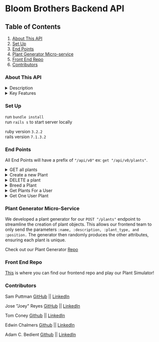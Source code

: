 # Bloom Brothers Backend API

## Table of Contents 
  1.  [About This API](#about-this-api)
  2.  [Set Up](#set-up)
  2.  [End Points](#end-points)
  3.  [Plant Generator Micro-service](#plant-generator-micro-service)
  5.  [Front End Repo](#front-end-repo)
  4.  [Contributors](#contributors)

### About This API
  <details>
    <summary> Description </summary>
     The Bloom Brothers API serves as the backbone for the Bloom Baby Plant Simulator Application, managing comprehensive interactions with the application's plant database. Designed with a service-oriented architecture (SOA), the API incorporates a custom plant generator microservice, ensuring dynamic and fun plant simulations.
  </details>

  <details>
    <summary> Key Features</summary>
      
      * CRUD Operations: Efficiently handles GET, POST, and DELETE HTTP requests, providing seamless data management with JSON-formatted responses powered by the json-api gem for serialization.
    
      * Robust Testing: Comprehensive sad path and edge case testing ensure reliability, achieving an impressive 97% test coverage. Continuous integration is facilitated via CircleCI.

      * Cross-Origin Resource Sharing (CORS): Supports CORS middleware, enabling smooth integration with the frontend application built using JavaScript and React.

      * Database Management: Utilizes PostgreSQL for robust and scalable data storage, maintaining all plant-related data including attributes, growth stages, and breeding mechanisms.

      * Breeding Mechanism: Allows plants to breed, creating diverse and unique plant types within the simulation.

      * User Authentication: Implements light user authentication using Rails' built-in .authenticate method to secure certain endpoints and actions.
  </details>
  
### Set Up
  run `bundle install` </br>
  run `rails s` to start server locally

  ruby version `3.2.2`</br>
  rails version `7.1.3.2`

### End Points
  All End Points will have a prefix of `"/api/v0"` ex: `get "/api/v0/plants"`. 

  <details>
    <summary> GET all plants </summary>
    ENDPOINT <code>"/plants"</code> This gets all plants from the database.</br>
      Response: 
        <pre><code> {
        "data": [
          {
            "id": "1",
            "type": "plant",
            "attributes": {
              "name": "Rose",
              "description": "The flower of love",
              "plant_type": "flower1",
              "planted": 1716929177,
              "lifespan": 86400000,
              "position": null,
              "phases": {
                "stem": {
                  "path": [
                    [
                      [0.5, 0, 0],
                      [0.5, 0, 0],
                      [0.5, 0, 0.8],
                      [0.1, 0.7, 0],
                      [0.1, 0.7, 0],
                      [0.1, 0.7, 0],
                      [0.1, 0.7, 0],
                      [0.1, 0.7, 0]
                    ],
                    [
                      [0.5, 0, 0],
                      [0.5, 0, 0],
                      [0.5, 0, 0.8],
                      [0.1, 1.76, 0],
                      [0.1, 1.76, 0],
                      [0.1, 1.76, 0],
                      [0.1, 1.76, 0],
                      [0.1, 1.76, 0]
                    ],
                    [
                      [0.5, 0, 0],
                      [0.5, 0, 0],
                      [0.5, 0, 0.8],
                      [0.1, 7, 0],
                      [0.1, 7, 0],
                      [0.1, 7, 0],
                      [0.1, 7, 0],
                      [0.1, 7, 0]
                    ],
                    [
                      [0.5, 0, 0],
                      [0.5, 0, 0],
                      [0.5, 0, 0.56],
                      [0.1, 4.5, 0.88],
                      [0.1, 7.46, 1.42],
                      [0.1, 8.34, 1.08],
                      [0.1, 8.42, 0],
                      [0.1, 7.08, -0.26]
                    ],
                    [
                      [0.5, 0, 0],
                      [0.5, 0, 0],
                      [0.5, 0, 0.56],
                      [0.1, 2.5, 0.88],
                      [0.1, 5.46, 1.42],
                      [0.1, 6.34, 1.08],
                      [0.1, 6.42, 0],
                      [0.1, 5.08, -0.26]
                    ]
                  ],
                  "color": [
                    [0, 255, 0],
                    [0, 255, 0],
                    [0, 255, 0],
                    [0, 255, 0],
                    [0, 255, 0]
                  ],
                  "stemWidth": [0.4, 0.4, 0.4, 0.4, 0.4]
                },
                "bloom": {
                  "color": [
                    [231, 172, 190],
                    [231, 172, 190],
                    [231, 172, 190],
                    [231, 172, 190],
                    [231, 172, 190]
                  ],
                  "height": [0.16, 0.14, 0.04, 0.04, 0.03],
                  "rotation": [
                    [0, 0, 0],
                    [0.03, 0, 0],
                    [-0.38, 0.07, -0.43],
                    [-0.38, 0.07, 0.07],
                    [-0.71, 0.07, -0.43]
                  ],
                  "radiusTop": [0.3, 0.44, 0.65, 1.09, 0.87],
                  "recRadius": [0.16, 0.16, 0.18, 0.2, 0.14],
                  "noiseScale": [0.46, 1.58, 1.69, 1.26, 0.19],
                  "petalCount": [1, 1, 1, 1, 1],
                  "noiseImpactX": [0.46, 0.47, 0.5, 0.5, 0.48],
                  "noiseImpactY": [0.34, 0.5, 0.93, 2.23, 2.63],
                  "noiseImpactZ": [0, 0, 1, 0.97, 0.94],
                  "radiusBottom": [0.3, 0.4, 0.98, 1.09, 0.46],
                  "radialSegments": [100, 100, 100, 29.35, 11.88]
                }
              }
            }
          },
          {
            "id": "2",
            "type": "plant",
            "attributes": {
              "name": "Sun Flower",
              "description": "Bows down to no man or Star",
              "plant_type": "flower1",
              "planted": 1716929177,
              "lifespan": 86400000,
              "position": null,
              "phases": {
                "stem": {
                  "path": [
                    [
                      [0.5, 0, 0],
                      [0.5, 0, 0],
                      [0.5, 0, 0.8],
                      [0.1, 0.7, 0],
                      [0.1, 0.7, 0],
                      [0.1, 0.7, 0],
                      [0.1, 0.7, 0],
                      [0.1, 0.7, 0]
                    ],
                    [
                      [0.5, 0, 0],
                      [0.5, 0, 0],
                      [0.5, 0, 0.8],
                      [0.1, 1.76, 0],
                      [0.1, 1.76, 0],
                      [0.1, 1.76, 0],
                      [0.1, 1.76, 0],
                      [0.1, 1.76, 0]
                    ],
                    [
                      [0.5, 0, 0],
                      [0.5, 0, 0],
                      [0.5, 0, 0.8],
                      [0.1, 7, 0],
                      [0.1, 7, 0],
                      [0.1, 7, 0],
                      [0.1, 7, 0],
                      [0.1, 7, 0]
                    ],
                    [
                      [0.5, 0, 0],
                      [0.5, 0, 0],
                      [0.5, 0, 0.56],
                      [0.1, 4.5, 0.88],
                      [0.1, 7.46, 1.42],
                      [0.1, 8.34, 1.08],
                      [0.1, 8.42, 0],
                      [0.1, 7.08, -0.26]
                    ],
                    [
                      [0.5, 0, 0],
                      [0.5, 0, 0],
                      [0.5, 0, 0.56],
                      [0.1, 2.5, 0.88],
                      [0.1, 5.46, 1.42],
                      [0.1, 6.34, 1.08],
                      [0.1, 6.42, 0],
                      [0.1, 5.08, -0.26]
                    ]
                  ],
                  "color": [
                    [0, 255, 0],
                    [0, 255, 0],
                    [0, 255, 0],
                    [0, 255, 0],
                    [0, 255, 0]
                  ],
                  "stemWidth": [0.4, 0.4, 0.4, 0.4, 0.4]
                },
                "bloom": {
                  "color": [
                    [128, 80, 68],
                    [128, 80, 68],
                    [128, 80, 68],
                    [128, 80, 68],
                    [128, 80, 68]
                  ],
                  "height": [0.16, 0.09, 0.04, 0.04, 0.02],
                  "rotation": [
                    [0, 0, 0],
                    [0.03, 0, 0],
                    [-0.38, 0.07, -0.43],
                    [-0.38, 0.07, 0.07],
                    [-0.71, 0.07, -0.43]
                  ],
                  "radiusTop": [0.3, 0.37, 0.96, 1.09, 0.81],
                  "recRadius": [0.16, 0.17, 0.18, 0.2, 0.17],
                  "noiseScale": [0.46, 1.77, 1.76, 1.18, 0.28],
                  "petalCount": [1, 1, 1, 1, 1],
                  "noiseImpactX": [0.46, 0.47, 0.5, 0.5, 0.48],
                  "noiseImpactY": [0.34, 0.4, 0.82, 2.15, 2.63],
                  "noiseImpactZ": [0, 0, 0, 0.97, 0.94],
                  "radiusBottom": [0.3, 0.43, 0.94, 1.09, 0.75],
                  "radialSegments": [100, 100, 100, 26.57, 11.88]
                }
              }
            }
          },
          {
            "id": "3",
            "type": "plant",
            "attributes": {
              "name": "rose",
              "description": "blue",
              "plant_type": "flower1",
              "planted": 1716929258,
              "lifespan": 86400000,
              "position": null,
              "phases": {
                "stem": {
                  "path": [
                    [
                      [0.5, 0, 0],
                      [0.5, 0, 0],
                      [0.5, 0, 0.8],
                      [0.1, 0.7, 0],
                      [0.1, 0.7, 0],
                      [0.1, 0.7, 0],
                      [0.1, 0.7, 0],
                      [0.1, 0.7, 0]
                    ],
                    [
                      [0.5, 0, 0],
                      [0.5, 0, 0],
                      [0.5, 0, 0.8],
                      [0.1, 1.76, 0],
                      [0.1, 1.76, 0],
                      [0.1, 1.76, 0],
                      [0.1, 1.76, 0],
                      [0.1, 1.76, 0]
                    ],
                    [
                      [0.5, 0, 0],
                      [0.5, 0, 0],
                      [0.5, 0, 0.8],
                      [0.1, 7, 0],
                      [0.1, 7, 0],
                      [0.1, 7, 0],
                      [0.1, 7, 0],
                      [0.1, 7, 0]
                    ],
                    [
                      [0.5, 0, 0],
                      [0.5, 0, 0],
                      [0.5, 0, 0.56],
                      [0.1, 4.5, 0.88],
                      [0.1, 7.46, 1.42],
                      [0.1, 8.34, 1.08],
                      [0.1, 8.42, 0],
                      [0.1, 7.08, -0.26]
                    ],
                    [
                      [0.5, 0, 0],
                      [0.5, 0, 0],
                      [0.5, 0, 0.56],
                      [0.1, 2.5, 0.88],
                      [0.1, 5.46, 1.42],
                      [0.1, 6.34, 1.08],
                      [0.1, 6.42, 0],
                      [0.1, 5.08, -0.26]
                    ]
                  ],
                  "color": [
                    [0, 255, 0],
                    [0, 255, 0],
                    [0, 255, 0],
                    [0, 255, 0],
                    [0, 255, 0]
                  ],
                  "stemWidth": [0.4, 0.4, 0.4, 0.4, 0.4]
                },
                "bloom": {
                  "color": [
                    [184, 194, 63],
                    [184, 194, 63],
                    [184, 194, 63],
                    [184, 194, 63],
                    [184, 194, 63]
                  ],
                  "height": [0.16, 0.12, 0.04, 0.04, 0.04],
                  "rotation": [
                    [0, 0, 0],
                    [0.03, 0, 0],
                    [-0.38, 0.07, -0.43],
                    [-0.38, 0.07, 0.07],
                    [-0.71, 0.07, -0.43]
                  ],
                  "radiusTop": [0.3, 0.39, 0.58, 1.09, 0.22],
                  "recRadius": [0.16, 0.17, 0.17, 0.2, 0.12],
                  "noiseScale": [0.46, 0.82, 1.32, 1.12, 0.72],
                  "petalCount": [1, 1, 1, 1, 1],
                  "noiseImpactX": [0.46, 0.48, 0.5, 0.5, 0.42],
                  "noiseImpactY": [0.34, 0.46, 0.68, 2.02, 2.63],
                  "noiseImpactZ": [0, 0, 1, 0.98, 0.94],
                  "radiusBottom": [0.3, 0.48, 1.03, 1.09, 0.38],
                  "radialSegments": [100, 100, 100, 91.03, 11.88]
                }
              }
            }
          }
        ]
      }</code></pre>
  </details>

  <details>
    <summary>Create a new Plant</summary>
    ENDPOINT <code>POST "/plants"</code></br>
    This Post request utilizes the plant generator micro-service
    PARAMS needed that should be sent with the post</br>
    <pre><code>
      {
        name: "Rose",
        description: "The Flower Of Love",
        plant_type: "flower1",
        position: "A1"
      }</code></pre>
    <pre><code>{
  "data": [
    {
      "id": "1",
      "type": "plant",
      "attributes": {
        "name": "Rose",
        "description": "The flower of love",
        "plant_type": "flower1",
        "planted": 1716929177,
        "lifespan": 86400000,
        "position": null,
        "phases": {
            "stem": {
              "path": [
                [
                  [0.5, 0, 0],
                  [0.5, 0, 0],
                  [0.5, 0, 0.8],
                  [0.1, 0.7, 0],
                  [0.1, 0.7, 0],
                  [0.1, 0.7, 0],
                  [0.1, 0.7, 0],
                  [0.1, 0.7, 0]
                ],
                [
                  [0.5, 0, 0],
                  [0.5, 0, 0],
                  [0.5, 0, 0.8],
                  [0.1, 1.76, 0],
                  [0.1, 1.76, 0],
                  [0.1, 1.76, 0],
                  [0.1, 1.76, 0],
                  [0.1, 1.76, 0]
                ],
                [
                  [0.5, 0, 0],
                  [0.5, 0, 0],
                  [0.5, 0, 0.8],
                  [0.1, 7, 0],
                  [0.1, 7, 0],
                  [0.1, 7, 0],
                  [0.1, 7, 0],
                  [0.1, 7, 0]
                ],
                [
                  [0.5, 0, 0],
                  [0.5, 0, 0],
                  [0.5, 0, 0.56],
                  [0.1, 4.5, 0.88],
                  [0.1, 7.46, 1.42],
                  [0.1, 8.34, 1.08],
                  [0.1, 8.42, 0],
                  [0.1, 7.08, -0.26]
                ],
                [
                  [0.5, 0, 0],
                  [0.5, 0, 0],
                  [0.5, 0, 0.56],
                  [0.1, 2.5, 0.88],
                  [0.1, 5.46, 1.42],
                  [0.1, 6.34, 1.08],
                  [0.1, 6.42, 0],
                  [0.1, 5.08, -0.26]
                ]
              ],
              "color": [
                [0, 255, 0],
                [0, 255, 0],
                [0, 255, 0],
                [0, 255, 0],
                [0, 255, 0]
              ],
              "stemWidth": [0.4, 0.4, 0.4, 0.4, 0.4]
            },
            "bloom": {
              "color": [
                [231, 172, 190],
                [231, 172, 190],
                [231, 172, 190],
                [231, 172, 190],
                [231, 172, 190]
              ],
              "height": [0.16, 0.14, 0.04, 0.04, 0.03],
              "rotation": [
                [0, 0, 0],
                [0.03, 0, 0],
                [-0.38, 0.07, -0.43],
                [-0.38, 0.07, 0.07],
                [-0.71, 0.07, -0.43]
              ],
              "radiusTop": [0.3, 0.44, 0.65, 1.09, 0.87],
              "recRadius": [0.16, 0.16, 0.18, 0.2, 0.14],
              "noiseScale": [0.46, 1.58, 1.69, 1.26, 0.19],
              "petalCount": [1, 1, 1, 1, 1],
              "noiseImpactX": [0.46, 0.47, 0.5, 0.5, 0.48],
              "noiseImpactY": [0.34, 0.5, 0.93, 2.23, 2.63],
              "noiseImpactZ": [0, 0, 1, 0.97, 0.94],
              "radiusBottom": [0.3, 0.4, 0.98, 1.09, 0.46],
              "radialSegments": [100, 100, 100, 29.35, 11.88]
            }
          }
        }
      }
    ]}</code></pre>
  </details>

  <details>
    <summary>DELETE a plant</summary>
    ENDPOINT <code>DELETE "/plants/:id"</code></br>
    This endpoint deletes a plant</br>
    Response: 
    <code>status 204</code>
  </details>

  <details>
    <summary>Breed a Plant</summary>
    This endpoint currently works with a request specifically from our frontend app, since the breeding method logic is there. </br>
    Response 
    <pre><code>{data: 
  {id: "56",
   type: "plant",
   attributes: 
    {name: "My Parents made me",
     description: "Does breeding work",
     plant_type: "combo_of_flower_1&2",
     planted: 1717184430,
     lifespan: 1,
     position: "A1",
     phases: 
      {stem: 
        {color: [0, 100, 0],
         stemWidth: [0.5, 0.5, 0.5, 0.5, 0.5],
         path: 
          [[[0.6, 0, 0], [0.6, 0, 0], [0.6, 0, 0.8], [0.2, 0.8, 0], [0.2, 0.8, 0], [0.2, 0.8, 0], [0.2, 0.8, 0], [0.2, 0.8, 0]],
           [[0.6, 0, 0], [0.6, 0, 0], [0.6, 0, 0.8], [0.2, 1.76, 0], [0.2, 1.76, 0], [0.2, 1.76, 0], [0.2, 1.76, 0], [0.2, 1.76, 0]],
           [[0.6, 0, 0], [0.6, 0, 0], [0.6, 0, 0.8], [0.2, 7, 0], [0.2, 7, 0], [0.2, 7, 0], [0.2, 7, 0], [0.2, 7, 0]],
           [[0.6, 0, 0], [0.6, 0, 0], [0.6, 0, 0.56], [0.2, 4.5, 0.88], [0.2, 7.46, 1.42], [0.2, 8.34, 1.08], [0.2, 8.42, 0], [0.2, 7.08, -0.26]],
           [[0.6, 0, 0], [0.6, 0, 0], [0.6, 0, 0.56], [0.2, 2.5, 0.88], [0.2, 5.46, 1.42], [0.2, 6.34, 1.08], [0.2, 6.42, 0], [0.2, 5.08, -0.26]]]},
       bloom: 
        {color: [80, 100, 50],
         petalCount: [2, 2, 2, 2, 2],
         recRadius: [0.12, 0.14, 0.16, 0.18, 0.16],
         radiusTop: [0.25, 0.4, 0.9, 1.0, 0.85],
         radiusBottom: [0.25, 0.42, 0.95, 1.0, 0.32],
         noiseScale: [0.4, 1.1, 1.3, 1.2, 0.11],
         noiseImpactX: [0.4, 0.42, 0.45, 0.45, 0.41],
         noiseImpactY: [0.3, 0.4, 0.45, 1.0, 2.5],
         noiseImpactZ: [0, 0, 0.95, 0.95, 0.9],
         height: [0.14, 0.08, 0.03, 0.03, 0.01],
         radialSegments: [90, 90, 90, 20, 10],
         rotation: [[0, 0, 0], [0.03, 0, 0], [-0.35, 0.07, -0.4], [-0.35, 0.07, 0.07], [-0.68, 0.07, -0.4]]}}}}}</code></pre>
  </details>

  <details>
    <summary>Get Plants For a User</summary>
    Gets all plants for a specific user 
    ENDPOINT <code>"/users/:user_id/plants"</code>
    Response: 
    <pre><code>{:data: 
  [{id: "67",
    type: "plant",
    attributes: 
     {name: "rose",
      description: "The Flower of love",
      plant_type: "flower1",
      planted: 1717436725,
      lifespan: 86400000,
      position: "A1",
      phases: 
       {stem: 
         {path: 
           [[[0.5, 0, 0], [0.5, 0, 0], [0.5, 0, 0.8], [0.1, 0.7, 0], [0.1, 0.7, 0], [0.1, 0.7, 0], [0.1, 0.7, 0], [0.1, 0.7, 0]],
            [[0.5, 0, 0], [0.5, 0, 0], [0.5, 0, 0.8], [0.1, 1.76, 0], [0.1, 1.76, 0], [0.1, 1.76, 0], [0.1, 1.76, 0], [0.1, 1.76, 0]],
            [[0.5, 0, 0], [0.5, 0, 0], [0.5, 0, 0.8], [0.1, 7, 0], [0.1, 7, 0], [0.1, 7, 0], [0.1, 7, 0], [0.1, 7, 0]],
            [[0.5, 0, 0], [0.5, 0, 0], [0.5, 0, 0.56], [0.1, 4.5, 0.88], [0.1, 7.46, 1.42], [0.1, 8.34, 1.08], [0.1, 8.42, 0], [0.1, 7.08, -0.26]],
            [[0.5, 0, 0], [0.5, 0, 0], [0.5, 0, 0.56], [0.1, 2.5, 0.88], [0.1, 5.46, 1.42], [0.1, 6.34, 1.08], [0.1, 6.42, 0], [0.1, 5.08, -0.26]]],
          color: [[0, 255, 0], [0, 255, 0], [0, 255, 0], [0, 255, 0], [0, 255, 0]],
          stemWidth: [0.4, 0.4, 0.4, 0.4, 0.4]},
        bloom: 
         {color: [[127, 141, 164], [127, 141, 164], [127, 141, 164], [127, 141, 164], [127, 141, 164]],
          height: [0.16, 0.04, 0.04, 0.04, 0.04],
          rotation: [[0, 0, 0], [0.03, 0, 0], [-0.38, 0.07, -0.43], [-0.38, 0.07, 0.07], [-0.71, 0.07, -0.43]],
          radiusTop: [0.3, 0.33, 0.75, 1.09, 0.78],
          recRadius: [0.16, 0.16, 0.19, 0.2, 0.16],
          noiseScale: [0.46, 0.87, 1.51, 1.11, 0.68],
          petalCount: [1, 1, 1, 1, 1],
          noiseImpactX: [0.46, 0.49, 0.5, 0.5, 0.48],
          noiseImpactY: [0.34, 0.35, 0.83, 2.46, 2.63],
          noiseImpactZ: [0, 0, 0, 0.97, 0.94],
          radiusBottom: [0.3, 0.46, 0.59, 1.09, 0.82],
          radialSegments: [100, 100, 100, 24.34, 11.88]}}}},
          {etc... user plant data}]}</code></pre>
  </details>

  <details>
    <summary>Get One User Plant</summary>
    ENDPOINT <code>"/users/user_id/plants/:id"</code>
    This Gets on Specific plant from a user
    Response: 
    <pre><code>{data: 
  {id: "77",
   type: "plant",
   attributes: 
    {name: "Rose",
     description: "The Flower of love",
     plant_type: "flower1",
     planted: 1717436725,
     lifespan: 86400000,
     position: "A1",
     phases: 
      {stem: 
        {path: 
          [[[0.5, 0, 0], [0.5, 0, 0], [0.5, 0, 0.8], [0.1, 0.7, 0], [0.1, 0.7, 0], [0.1, 0.7, 0], [0.1, 0.7, 0], [0.1, 0.7, 0]],
           [[0.5, 0, 0], [0.5, 0, 0], [0.5, 0, 0.8], [0.1, 1.76, 0], [0.1, 1.76, 0], [0.1, 1.76, 0], [0.1, 1.76, 0], [0.1, 1.76, 0]],
           [[0.5, 0, 0], [0.5, 0, 0], [0.5, 0, 0.8], [0.1, 7, 0], [0.1, 7, 0], [0.1, 7, 0], [0.1, 7, 0], [0.1, 7, 0]],
           [[0.5, 0, 0], [0.5, 0, 0], [0.5, 0, 0.56], [0.1, 4.5, 0.88], [0.1, 7.46, 1.42], [0.1, 8.34, 1.08], [0.1, 8.42, 0], [0.1, 7.08, -0.26]],
           [[0.5, 0, 0], [0.5, 0, 0], [0.5, 0, 0.56], [0.1, 2.5, 0.88], [0.1, 5.46, 1.42], [0.1, 6.34, 1.08], [0.1, 6.42, 0], [0.1, 5.08, -0.26]]],
         color: [[0, 255, 0], [0, 255, 0], [0, 255, 0], [0, 255, 0], [0, 255, 0]],
         stemWidth: [0.4, 0.4, 0.4, 0.4, 0.4]},
       bloom: 
        {color: [[37, 161, 4], [37, 161, 4], [37, 161, 4], [37, 161, 4], [37, 161, 4]],
         height: [0.16, 0.09, 0.04, 0.04, 0.01],
         rotation: [[0, 0, 0], [0.03, 0, 0], [-0.38, 0.07, -0.43], [-0.38, 0.07, 0.07], [-0.71, 0.07, -0.43]],
         radiusTop: [0.3, 0.48, 0.79, 1.09, 0.38],
         recRadius: [0.16, 0.16, 0.18, 0.2, 0.15],
         noiseScale: [0.46, 1.53, 1.45, 1.16, 0.7],
         petalCount: [1, 1, 1, 1, 1],
         noiseImpactX: [0.46, 0.49, 0.5, 0.5, 0.49],
         noiseImpactY: [0.34, 0.45, 0.84, 1.14, 2.63],
         noiseImpactZ: [0, 0, 1, 0.98, 0.94],
         radiusBottom: [0.3, 0.51, 1.01, 1.09, 1.09],
         radialSegments: [100, 100, 100, 79.25, 11.88]}}}}}</code></pre>
  </details>

### Plant Generator Micro-Service 
  We developed a plant generator for our `POST "/plants"` endpoint to streamline the creation of plant objects. This allows our frontend team to only send the parameters `:name, :description, :plant_type, and :position.` The generator then randomly produces the other attributes, ensuring each plant is unique. 

  Check out our Plant Generator [Repo](https://github.com/2311-capstone-bloom-brothers/bloom-brothers-be-generator)

### Front End Repo
  [This](https://github.com/2311-capstone-bloom-brothers/bloom-brothers-fe) is where you can find our frontend repo and play our Plant Simulator! 
  
### Contributors 
  Sam Puttman [GitHub](https://github.com/SamPuttman) || [LinkedIn](https://www.linkedin.com/in/samuel-puttman/)

  Jose "Joey" Reyes [GitHub](https://github.com/JRIV-10) || [LinkedIn](https://www.linkedin.com/in/josereyes10/)

  Tom Coney [Github](https://github.com/tconey23) || [LinkedIn](http://www.linkedin.com/in/tom-ce-coney)

  Edwin Chalmers [Github](https://github.com/edwin-chalmers/) || [LinkedIn](https://www.linkedin.com/in/edwinchalmers/)

  Adam C. Bedient [Github](https://github.com/cOdeBedient) || [LinkedIn](https://www.linkedin.com/in/adam-bedient/)